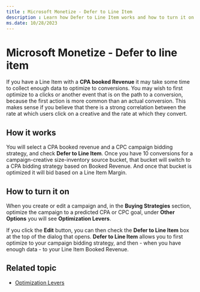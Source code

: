 ```yaml
---
title : Microsoft Monetize - Defer to Line Item
description : Learn how Defer to Line Item works and how to turn it on.
ms.date: 10/28/2023
---
```



# Microsoft Monetize - Defer to line item

If you have a Line Item with a **CPA booked Revenue** it may take some
time to collect enough data to optimize to conversions. You may wish to
first optimize to a clicks or another event that is on the path to a
conversion, because the first action is more common than an actual
conversion. This makes sense if you believe that there is a strong
correlation between the rate at which users click on a creative and the
rate at which they convert.

## How it works

You will select a CPA booked revenue and a CPC campaign bidding
strategy, and check **Defer to Line Item**. Once you have 10 conversions
for a campaign-creative size-inventory source bucket, that bucket will
switch to a CPA bidding strategy based on Booked Revenue. And once that
bucket is optimized it will bid based on a Line Item Margin.

## How to turn it on

When you create or edit a campaign and, in the
**Buying Strategies** section, optimize
the campaign to a predicted CPA or CPC goal, under
**Other Options** you will see
**Optimization Levers**.

If you click the **Edit** button, you can
then check the **Defer to Line Item** box at the top of the dialog that
opens. **Defer to Line Item** allows you to first optimize to your
campaign bidding strategy, and then - when you have enough data - to
your Line Item Booked Revenue.

## Related topic

- [Optimization Levers](optimization-levers.md)